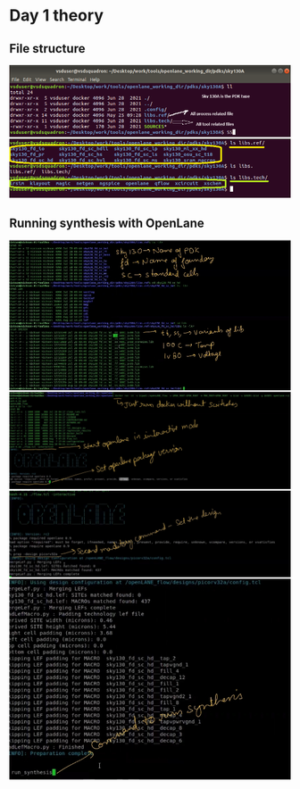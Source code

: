 # Day 1 theory 
## File structure
![](imgs/1.png)
![](imgs/2.png)
## Running synthesis with OpenLane
![](imgs/3.jpg)
![](imgs/4.jpg)
![](imgs/5.jpg)
![](imgs/6.jpg)
